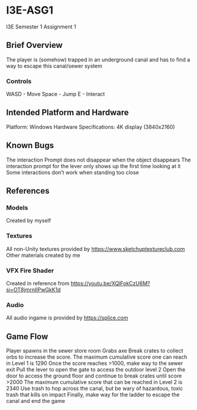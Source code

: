 # I3E-ASG1
I3E Semester 1 Assignment 1

## Brief Overview

The player is (somehow) trapped in an underground canal and has to find a way to escape this  canal/sewer system

### Controls

WASD - Move
Space - Jump
E - Interact

## Intended Platform and Hardware

Platform: Windows
Hardware Specifications: 4K display (3840x2160)

## Known Bugs

The interaction Prompt does not disappear when the object disappears
The interaction prompt for the lever only shows up the first time looking at it
Some interactions don’t work when standing too close

## References

### Models

Created by myself

### Textures

All non-Unity textures provided by https://www.sketchuptextureclub.com
Other materials created by me

### VFX Fire Shader

Created in reference from https://youtu.be/XQlFokCzU6M?si=OT8jmrnIIPwGkK1d

### Audio

All audio ingame is provided by https://splice.com

## Game Flow

Player spawns in the sewer store room
Grabs axe
Break crates to collect orbs to increase the score.
The maximum cumulative score one can reach in Level 1 is 1290
Once the score reaches >1000, make way to the sewer exit
Pull the lever to open the gate to access the outdoor level 2
Open the door to access the ground floor and continue to break crates until score >2000
The maximum cumulative score that can be reached in Level 2 is 2340
Use trash to hop across the canal, but be wary of hazardous, toxic trash that kills on impact
Finally, make way for the ladder to escape the canal and end the game 